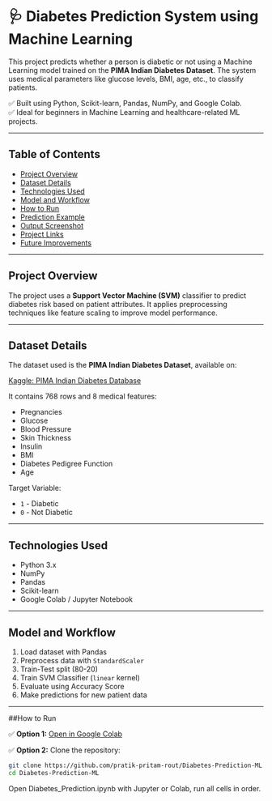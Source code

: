 # 🩺 Diabetes Prediction System using Machine Learning

This project predicts whether a person is diabetic or not using a Machine Learning model trained on the **PIMA Indian Diabetes Dataset**. The system uses medical parameters like glucose levels, BMI, age, etc., to classify patients.

✅ Built using Python, Scikit-learn, Pandas, NumPy, and Google Colab.  
✅ Ideal for beginners in Machine Learning and healthcare-related ML projects.

---

## Table of Contents

- [Project Overview](#project-overview)
- [Dataset Details](#dataset-details)
- [Technologies Used](#technologies-used)
- [Model and Workflow](#model-and-workflow)
- [How to Run](#how-to-run)
- [Prediction Example](#prediction-example)
- [Output Screenshot](#output-screenshot)
- [Project Links](#project-links)
- [Future Improvements](#future-improvements)

---

## Project Overview

The project uses a **Support Vector Machine (SVM)** classifier to predict diabetes risk based on patient attributes. It applies preprocessing techniques like feature scaling to improve model performance.

---

## Dataset Details

The dataset used is the **PIMA Indian Diabetes Dataset**, available on:

[Kaggle: PIMA Indian Diabetes Database](https://www.kaggle.com/datasets/uciml/pima-indians-diabetes-database)

It contains 768 rows and 8 medical features:

- Pregnancies
- Glucose
- Blood Pressure
- Skin Thickness
- Insulin
- BMI
- Diabetes Pedigree Function
- Age

Target Variable:
- `1` - Diabetic  
- `0` - Not Diabetic  

---

## Technologies Used

- Python 3.x
- NumPy
- Pandas
- Scikit-learn
- Google Colab / Jupyter Notebook

---

## Model and Workflow

1. Load dataset with Pandas
2. Preprocess data with `StandardScaler`
3. Train-Test split (80-20)
4. Train SVM Classifier (`linear` kernel)
5. Evaluate using Accuracy Score
6. Make predictions for new patient data

---

##How to Run

✅ **Option 1:** [Open in Google Colab](https://colab.research.google.com/github/pratik-pritam-rout/Diabetes-Prediction-ML/blob/main/Diabetes_Prediction.ipynb)

✅ **Option 2:** Clone the repository:

```bash
git clone https://github.com/pratik-pritam-rout/Diabetes-Prediction-ML.git
cd Diabetes-Prediction-ML
```
Open Diabetes_Prediction.ipynb with Jupyter or Colab, run all cells in order.
